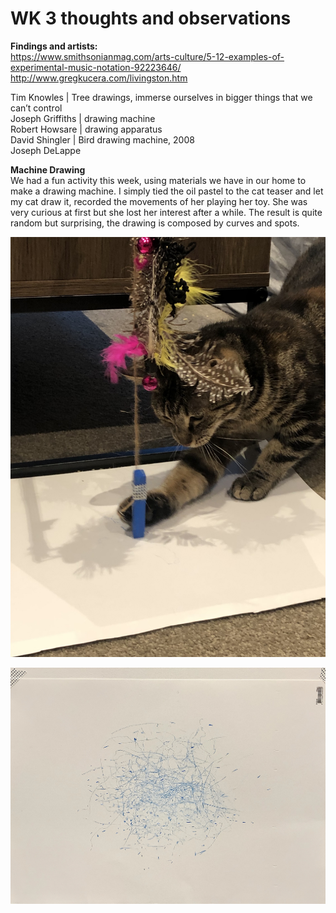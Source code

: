 # WK 3 thoughts and observations

**Findings and artists:**<br/>
https://www.smithsonianmag.com/arts-culture/5-12-examples-of-experimental-music-notation-92223646/<br/>
http://www.gregkucera.com/livingston.htm

Tim Knowles | Tree drawings, immerse ourselves in bigger things that we can’t control <br/>
Joseph Griffiths | drawing machine <br/>
Robert Howsare | drawing apparatus<br/>
David Shingler | Bird drawing machine, 2008<br/>
Joseph DeLappe

**Machine Drawing**<br/>
We had a fun activity this week, using materials we have in our home to make a drawing machine. I simply tied the oil pastel to the cat teaser and let my cat draw it, recorded the movements of her playing her toy. She was very curious at first but she lost her interest after a while. The result is quite random but surprising, the drawing is composed by curves and spots. 

![](images/catteaser.jpg)

![](images/machinedrawing.jpg)


